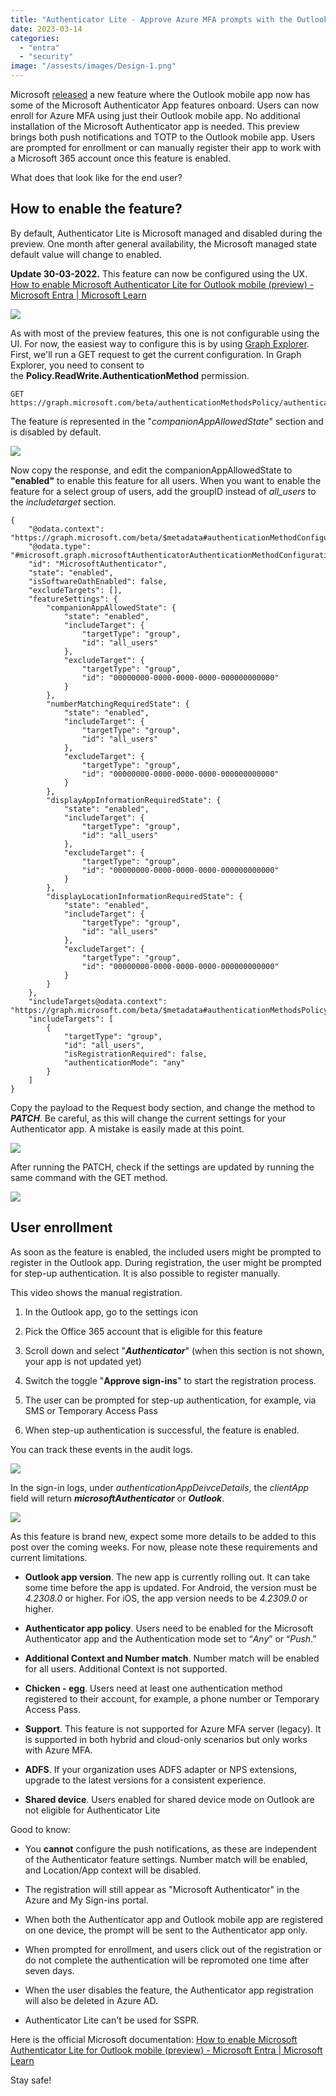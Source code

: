 ```yaml
---
title: "Authenticator Lite - Approve Azure MFA prompts with the Outlook app"
date: 2023-03-14
categories: 
  - "entra"
  - "security"
image: "/assests/images/Design-1.png"
---
```


Microsoft [released](https://www.microsoft.com/en-us/microsoft-365/roadmap?filters=&searchterms=122289) a new feature where the Outlook mobile app now has some of the Microsoft Authenticator App features onboard. Users can now enroll for Azure MFA using just their Outlook mobile app. No additional installation of the Microsoft Authenticator app is needed. This preview brings both push notifications and TOTP to the Outlook mobile app. Users are prompted for enrollment or can manually register their app to work with a Microsoft 365 account once this feature is enabled.

What does that look like for the end user?

## How to enable the feature?

By default, Authenticator Lite is Microsoft managed and disabled during the preview. One month after general availability, the Microsoft managed state default value will change to enabled.

**Update 30-03-2022.** This feature can now be configured using the UX. [How to enable Microsoft Authenticator Lite for Outlook mobile (preview) - Microsoft Entra | Microsoft Learn](https://learn.microsoft.com/en-us/azure/active-directory/authentication/how-to-mfa-authenticator-lite#enablement-authenticator-lite-in-azure-portal-ux)

![](/assets/images/image-9.png)

As with most of the preview features, this one is not configurable using the UI. For now, the easiest way to configure this is by using [Graph Explorer](https://aka.ms/ge). First, we'll run a GET request to get the current configuration. In Graph Explorer, you need to consent to the **Policy.ReadWrite.AuthenticationMethod** permission.

```
GET https://graph.microsoft.com/beta/authenticationMethodsPolicy/authenticationMethodConfigurations/MicrosoftAuthenticator
```

The feature is represented in the "_companionAppAllowedState_" section and is disabled by default.

![](/assets/images/image-3.png)

Now copy the response, and edit the companionAppAllowedState to **"enabled"** to enable this feature for all users. When you want to enable the feature for a select group of users, add the groupID instead of _all\_users_ to the _includetarget_ section.

```
{
    "@odata.context": "https://graph.microsoft.com/beta/$metadata#authenticationMethodConfigurations/$entity",
    "@odata.type": "#microsoft.graph.microsoftAuthenticatorAuthenticationMethodConfiguration",
    "id": "MicrosoftAuthenticator",
    "state": "enabled",
    "isSoftwareOathEnabled": false,
    "excludeTargets": [],
    "featureSettings": {
        "companionAppAllowedState": {
            "state": "enabled",
            "includeTarget": {
                "targetType": "group",
                "id": "all_users"
            },
            "excludeTarget": {
                "targetType": "group",
                "id": "00000000-0000-0000-0000-000000000000"
            }
        },
        "numberMatchingRequiredState": {
            "state": "enabled",
            "includeTarget": {
                "targetType": "group",
                "id": "all_users"
            },
            "excludeTarget": {
                "targetType": "group",
                "id": "00000000-0000-0000-0000-000000000000"
            }
        },
        "displayAppInformationRequiredState": {
            "state": "enabled",
            "includeTarget": {
                "targetType": "group",
                "id": "all_users"
            },
            "excludeTarget": {
                "targetType": "group",
                "id": "00000000-0000-0000-0000-000000000000"
            }
        },
        "displayLocationInformationRequiredState": {
            "state": "enabled",
            "includeTarget": {
                "targetType": "group",
                "id": "all_users"
            },
            "excludeTarget": {
                "targetType": "group",
                "id": "00000000-0000-0000-0000-000000000000"
            }
        }
    },
    "includeTargets@odata.context": "https://graph.microsoft.com/beta/$metadata#authenticationMethodsPolicy/authenticationMethodConfigurations('MicrosoftAuthenticator')/microsoft.graph.microsoftAuthenticatorAuthenticationMethodConfiguration/includeTargets",
    "includeTargets": [
        {
            "targetType": "group",
            "id": "all_users",
            "isRegistrationRequired": false,
            "authenticationMode": "any"
        }
    ]
}
```

Copy the payload to the Request body section, and change the method to **_PATCH_**. Be careful, as this will change the current settings for your Authenticator app. A mistake is easily made at this point.

![](/assets/images/image-4.png)

After running the PATCH, check if the settings are updated by running the same command with the GET method.

![](/assets/images/image-5.png)

## User enrollment

As soon as the feature is enabled, the included users might be prompted to register in the Outlook app. During registration, the user might be prompted for step-up authentication. It is also possible to register manually.

This video shows the manual registration.

1. In the Outlook app, go to the settings icon

3. Pick the Office 365 account that is eligible for this feature

5. Scroll down and select "_**Authenticator**_" (when this section is not shown, your app is not updated yet)

7. Switch the toggle "**Approve sign-ins**" to start the registration process.

9. The user can be prompted for step-up authentication, for example, via SMS or Temporary Access Pass

11. When step-up authentication is successful, the feature is enabled.

You can track these events in the audit logs.

![](/assets/images/image-6.png)

In the sign-in logs, under _authenticationAppDeivceDetails_, the _clientApp_ field will return _**microsoftAuthenticator**_ or _**Outlook**_.

![](/assets/images/image-7.png)

As this feature is brand new, expect some more details to be added to this post over the coming weeks. For now, please note these requirements and current limitations.

- **Outlook app version**. The new app is currently rolling out. It can take some time before the app is updated. For Android, the version must be _4.2308.0_ or higher. For iOS, the app version needs to be _4.2309.0_ or higher.

- **Authenticator app policy**. Users need to be enabled for the Microsoft Authenticator app and the Authentication mode set to “_Any_” or “_Push_.”

- **Additional Context and Number match**. Number match will be enabled for all users. Additional Context is not supported.

- **Chicken - egg**. Users need at least one authentication method registered to their account, for example, a phone number or Temporary Access Pass.

- **Support**. This feature is not supported for Azure MFA server (legacy). It is supported in both hybrid and cloud-only scenarios but only works with Azure MFA.

- **ADFS**. If your organization uses ADFS adapter or NPS extensions, upgrade to the latest versions for a consistent experience.

- **Shared device**. Users enabled for shared device mode on Outlook are not eligible for Authenticator Lite

Good to know:

- You **cannot** configure the push notifications, as these are independent of the Authenticator feature settings. Number match will be enabled, and Location/App context will be disabled.

- The registration will still appear as "Microsoft Authenticator" in the Azure and My Sign-ins portal.

- When both the Authenticator app and Outlook mobile app are registered on one device, the prompt will be sent to the Authenticator app only.

- When prompted for enrollment, and users click out of the registration or do not complete the authentication will be repromoted one time after seven days.

- When the user disables the feature, the Authenticator app registration will also be deleted in Azure AD.

- Authenticator Lite can't be used for SSPR.

Here is the official Microsoft documentation: [How to enable Microsoft Authenticator Lite for Outlook mobile (preview) - Microsoft Entra | Microsoft Learn](https://learn.microsoft.com/en-us/azure/active-directory/authentication/how-to-mfa-authenticator-lite)

Stay safe!
